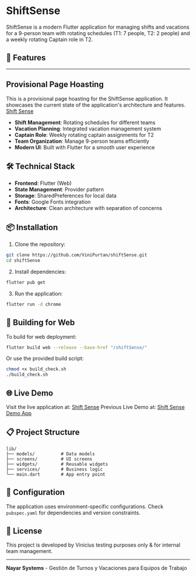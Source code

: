# ShiftSense

ShiftSense is a modern Flutter application for managing shifts and vacations for a 9-person team with rotating schedules (T1: 7 people, T2: 2 people) and a weekly rotating Captain role in T2.

## 🚀 Features

---
## Provisional Page Hoasting

This is a provisional page hoasting for the ShiftSense application. 
It showcases the current state of the application's architecture and features.
[Shift Sense](https://app.dreamflow.com/project/40756c03-cb4b-4798-a8b9-fb0ba4eb6157/view)


- **Shift Management**: Rotating schedules for different teams
- **Vacation Planning**: Integrated vacation management system
- **Captain Role**: Weekly rotating captain assignments for T2
- **Team Organization**: Manage 9-person teams efficiently
- **Modern UI**: Built with Flutter for a smooth user experience


## 🛠️ Technical Stack

- **Frontend**: Flutter (Web)
- **State Management**: Provider pattern
- **Storage**: SharedPreferences for local data
- **Fonts**: Google Fonts integration
- **Architecture**: Clean architecture with separation of concerns

## 📦 Installation

1. Clone the repository:
```bash
git clone https://github.com/ViniPurtan/shiftSense.git
cd shiftSense
```

2. Install dependencies:
```bash
flutter pub get
```

3. Run the application:
```bash
flutter run -d chrome
```

## 🚀 Building for Web

To build for web deployment:

```bash
flutter build web --release --base-href "/shiftSense/"
```

Or use the provided build script:
```bash
chmod +x build_check.sh
./build_check.sh
```

## 🌐 Live Demo

Visit the live application at: [Shift Sense](https://vinipurtan.github.io/shiftSense/)
Previous Live Demo at: [Shift Sense Demo App](https://0zadbuks1yk84tzmzny0.share.dreamflow.app)

## 📋 Project Structure

```
lib/
├── models/          # Data models
├── screens/         # UI screens
├── widgets/         # Reusable widgets
├── services/        # Business logic
└── main.dart        # App entry point
```

## 🔧 Configuration

The application uses environment-specific configurations. Check `pubspec.yaml` for dependencies and version constraints.

## 📄 License

This project is developed by Vinicius testing purposes only & for internal team management.

---

**Nayar Systems** - Gestión de Turnos y Vacaciones para Equipos de Trabajo
